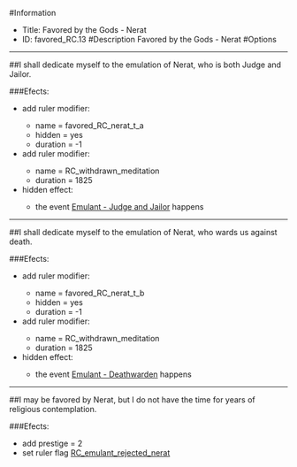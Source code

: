 #Information
 - Title: Favored by the Gods - Nerat
 - ID: favored_RC.13
#Description
Favored by the Gods - Nerat
#Options

___
##I shall dedicate myself to the emulation of Nerat, who is both Judge and Jailor.

###Efects:<ul><li>add ruler modifier:</li><ul><li>name = favored_RC_nerat_t_a</li><li>hidden = yes</li><li>duration = -1</li></ul><li>add ruler modifier:</li><ul><li>name = RC_withdrawn_meditation</li><li>duration = 1825</li></ul><li>hidden effect:</li><ul><li>the event [Emulant - Judge and Jailor](../events/emulant_judge_and_jailor.md) happens</li></ul></ul>

___
##I shall dedicate myself to the emulation of Nerat, who wards us against death.

###Efects:<ul><li>add ruler modifier:</li><ul><li>name = favored_RC_nerat_t_b</li><li>hidden = yes</li><li>duration = -1</li></ul><li>add ruler modifier:</li><ul><li>name = RC_withdrawn_meditation</li><li>duration = 1825</li></ul><li>hidden effect:</li><ul><li>the event [Emulant - Deathwarden](../events/emulant_deathwarden.md) happens</li></ul></ul>

___
##I may be favored by Nerat, but I do not have the time for years of religious contemplation.

###Efects:<ul><li>add prestige = 2</li><li>set ruler flag [RC_emulant_rejected_nerat](../flags/rc_emulant_rejected_nerat.md)</li></ul>
